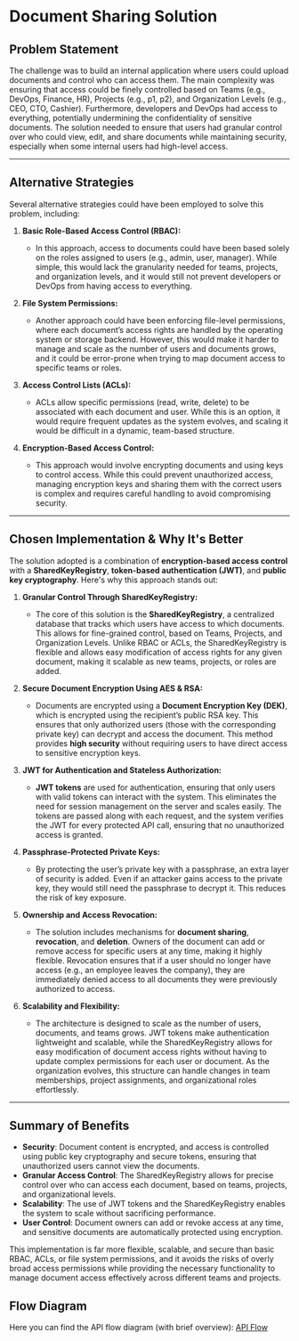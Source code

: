 # **Document Sharing Solution**

## **Problem Statement**

The challenge was to build an internal application where users could upload documents and control who can access them. The main complexity was ensuring that access could be finely controlled based on Teams (e.g., DevOps, Finance, HR), Projects (e.g., p1, p2), and Organization Levels (e.g., CEO, CTO, Cashier). Furthermore, developers and DevOps had access to everything, potentially undermining the confidentiality of sensitive documents. The solution needed to ensure that users had granular control over who could view, edit, and share documents while maintaining security, especially when some internal users had high-level access.

---

## **Alternative Strategies**

Several alternative strategies could have been employed to solve this problem, including:

1. **Basic Role-Based Access Control (RBAC):**
   - In this approach, access to documents could have been based solely on the roles assigned to users (e.g., admin, user, manager). While simple, this would lack the granularity needed for teams, projects, and organization levels, and it would still not prevent developers or DevOps from having access to everything.

2. **File System Permissions:**
   - Another approach could have been enforcing file-level permissions, where each document’s access rights are handled by the operating system or storage backend. However, this would make it harder to manage and scale as the number of users and documents grows, and it could be error-prone when trying to map document access to specific teams or roles.

3. **Access Control Lists (ACLs):**
   - ACLs allow specific permissions (read, write, delete) to be associated with each document and user. While this is an option, it would require frequent updates as the system evolves, and scaling it would be difficult in a dynamic, team-based structure.

4. **Encryption-Based Access Control:**
   - This approach would involve encrypting documents and using keys to control access. While this could prevent unauthorized access, managing encryption keys and sharing them with the correct users is complex and requires careful handling to avoid compromising security.

---

## **Chosen Implementation & Why It's Better**

The solution adopted is a combination of **encryption-based access control** with a **SharedKeyRegistry**, **token-based authentication (JWT)**, and **public key cryptography**. Here's why this approach stands out:

1. **Granular Control Through SharedKeyRegistry:**
   - The core of this solution is the **SharedKeyRegistry**, a centralized database that tracks which users have access to which documents. This allows for fine-grained control, based on Teams, Projects, and Organization Levels. Unlike RBAC or ACLs, the SharedKeyRegistry is flexible and allows easy modification of access rights for any given document, making it scalable as new teams, projects, or roles are added.

2. **Secure Document Encryption Using AES & RSA:**
   - Documents are encrypted using a **Document Encryption Key (DEK)**, which is encrypted using the recipient’s public RSA key. This ensures that only authorized users (those with the corresponding private key) can decrypt and access the document. This method provides **high security** without requiring users to have direct access to sensitive encryption keys.

3. **JWT for Authentication and Stateless Authorization:**
   - **JWT tokens** are used for authentication, ensuring that only users with valid tokens can interact with the system. This eliminates the need for session management on the server and scales easily. The tokens are passed along with each request, and the system verifies the JWT for every protected API call, ensuring that no unauthorized access is granted.

4. **Passphrase-Protected Private Keys:**
   - By protecting the user’s private key with a passphrase, an extra layer of security is added. Even if an attacker gains access to the private key, they would still need the passphrase to decrypt it. This reduces the risk of key exposure.

5. **Ownership and Access Revocation:**
   - The solution includes mechanisms for **document sharing**, **revocation**, and **deletion**. Owners of the document can add or remove access for specific users at any time, making it highly flexible. Revocation ensures that if a user should no longer have access (e.g., an employee leaves the company), they are immediately denied access to all documents they were previously authorized to access.

6. **Scalability and Flexibility:**
   - The architecture is designed to scale as the number of users, documents, and teams grows. JWT tokens make authentication lightweight and scalable, while the SharedKeyRegistry allows for easy modification of document access rights without having to update complex permissions for each user or document. As the organization evolves, this structure can handle changes in team memberships, project assignments, and organizational roles effortlessly.

---

## **Summary of Benefits**

- **Security**: Document content is encrypted, and access is controlled using public key cryptography and secure tokens, ensuring that unauthorized users cannot view the documents.
- **Granular Access Control**: The SharedKeyRegistry allows for precise control over who can access each document, based on teams, projects, and organizational levels.
- **Scalability**: The use of JWT tokens and the SharedKeyRegistry enables the system to scale without sacrificing performance.
- **User Control**: Document owners can add or revoke access at any time, and sensitive documents are automatically protected using encryption.

This implementation is far more flexible, scalable, and secure than basic RBAC, ACLs, or file system permissions, and it avoids the risks of overly broad access permissions while providing the necessary functionality to manage document access effectively across different teams and projects.

## **Flow Diagram**

Here you can find the API flow diagram (with brief overview): [API Flow](./flow.md)
